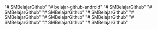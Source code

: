 "# SMBelajarGithub" 
"# belajar-github-android" 
"# SMBelajarGithub" 
"# SMBelajarGithub" 
"# SMBelajarGithub" 
"# SMBelajarGithub" 
"# SMBelajarGithub" 
"# SMBelajarGithub" 
"# SMBelajarGithub" 
"# SMBelajarGithub" 
"# SMBelajarGithub" 
"# SMBelajarGithub" 
